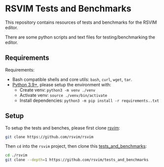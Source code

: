 # RSVIM Tests and Benchmarks

This repository contains resources of tests and benchmarks for the RSVIM editor.

There are some python scripts and text files for testing/benchmarking the editor.

## Requirements

Requirements:

- Bash compatible shells and core utils: `bash`, `curl`, `wget`, `tar`.
- [Python 3.9+](https://www.python.org/), please setup the environment with:
  - Create venv: `python3 -m venv ./venv`
  - Activate venv: `source ./venv/bin/activate`
  - Install dependencies: `python3 -m pip install -r requirements..txt`

## Setup

To setup the tests and benches, please first clone [rsvim](https://github.com/rsvim/rsvim):

```bash
git clone https://github.com/rsvim/rsvim
```

Then `cd` into the `rsvim` project, then clone this [tests_and_benchmarks](https://github.com/rsvim/tests_and_benchmarks):

```bash
cd ./rsvim
git clone --depth=1 https://github.com/rsvim/tests_and_benchmarks
```
